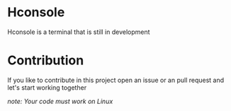 # Hconsole

Hconsole is a terminal that is still in development

# Contribution

If you like to contribute in this project open an issue or an pull request and let's start working together

*note: Your code must work on Linux*
